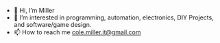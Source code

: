 - 👋 Hi, I’m Miller
- 👀 I’m interested in programming, automation, electronics, DIY Projects, and software/game design.
- 📫 How to reach me cole.miller.it@gmail.com

<!---
Cole-Miller-IT/Cole-Miller-IT is a ✨ special ✨ repository because its `README.md` (this file) appears on your GitHub profile.
You can click the Preview link to take a look at your changes.
--->
